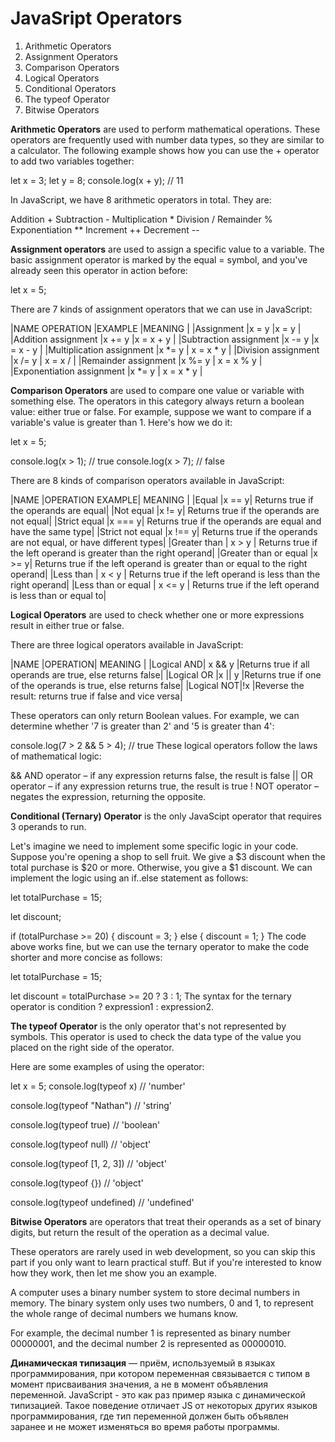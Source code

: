 # JavaSript Operators
1. Arithmetic Operators
2. Assignment Operators
3. Comparison Operators
4. Logical Operators
5. Conditional Operators
6. The typeof Operator
7. Bitwise Operators


**Arithmetic Operators** are used to perform mathematical operations. These 
operators are frequently used with number data types, so they are similar to a calculator. The following example shows how you can use the + operator to add two variables together:

let x = 3;
let y = 8;
console.log(x + y); // 11

In JavaScript, we have 8 arithmetic operators in total. They are:

Addition +
Subtraction -
Multiplication *
Division /
Remainder %
Exponentiation **
Increment ++
Decrement --

**Assignment operators** are used to assign a specific value to a variable. 
The basic assignment operator is marked by the equal = symbol, and you've already seen this operator in action before:

let x = 5;

There are 7 kinds of assignment operators that we can use in JavaScript:

|NAME OPERATION            |EXAMPLE |MEANING     |
|Assignment                |x = y   |x = y       |
|Addition assignment       |x += y  |x = x + y   |
|Subtraction assignment    |x -= y  |x = x - y   |
|Multiplication assignment |x *= y	| x = x * y  |
|Division assignment       |x /= y	| x = x /    |
|Remainder assignment	   |x %= y	| x = x % y  |
|Exponentiation assignment |x *= y	| x = x * y  |

**Comparison Operators** are used to compare one value or variable with 
something else. The operators in this category always return a boolean value: either true or false. For example, suppose we want to compare if a variable's value is greater than 1. Here's how we do it:

let x = 5;

console.log(x > 1); // true
console.log(x > 7); // false

There are 8 kinds of comparison operators available in JavaScript:

|NAME                  |OPERATION EXAMPLE| MEANING |
|Equal	               |x == y| Returns true if the operands are equal|
|Not equal             |x != y|	Returns true if the operands are not equal|
|Strict equal          |x === y| Returns true if the operands are equal and 
have the same type|
|Strict not equal      |x !== y| Returns true if the operands are not equal, 
or have different types|
|Greater than          | x > y |	Returns true if the left operand is greater 
than the right operand|
|Greater than or equal |x >= y| Returns true if the left operand is greater 
than or equal to the right operand|
|Less than             | x < y |	Returns true if the left operand is less 
than the right operand|
|Less than or equal	   | x <= y |	Returns true if the left operand is less 
than or equal to|

**Logical Operators** are used to check whether one or more expressions result 
in either true or false.

There are three logical operators available in JavaScript:

|NAME	    |OPERATION|	MEANING |
|Logical AND| x && y  |Returns true if all operands are true, else returns 
false|
|Logical OR |x || y   |Returns true if one of the operands is true, else 
returns false|
|Logical NOT|!x	      |Reverse the result: returns true if false and vice 
versa|

These operators can only return Boolean values. 
For example, we can determine whether '7 is greater than 2' and '5 is greater 
than 4':

console.log(7 > 2 && 5 > 4); // true
These logical operators follow the laws of mathematical logic:

&& AND operator – if any expression returns false, the result is false
|| OR operator – if any expression returns true, the result is true
! NOT operator – negates the expression, returning the opposite.

**Conditional (Ternary) Operator** is the only JavaScipt operator that 
requires 3 operands to run.

Let's imagine we need to implement some specific logic in your code. Suppose 
you're opening a shop to sell fruit. We give a $3 discount when the total purchase is $20 or more. Otherwise, you give a $1 discount. We can implement the logic using an if..else statement as follows:

let totalPurchase = 15;

let discount;

if (totalPurchase >= 20) {
  discount = 3;
} else {
  discount = 1;
}
The code above works fine, but we can use the ternary operator to make the 
code shorter and more concise as follows:

let totalPurchase = 15;

let discount = totalPurchase >= 20 ? 3 : 1;
The syntax for the ternary operator is condition ? expression1 : expression2.

**The typeof Operator** is the only operator that's not represented by 
symbols. This operator is used to check the data type of the value you placed on the right side of the operator.

Here are some examples of using the operator:

let x = 5;
console.log(typeof x) //  'number'

console.log(typeof "Nathan") // 'string'

console.log(typeof true) // 'boolean'

console.log(typeof null) // 'object'

console.log(typeof [1, 2, 3]) // 'object'

console.log(typeof {}) // 'object'

console.log(typeof undefined) // 'undefined'

**Bitwise Operators** are operators that treat their operands as a set of 
binary digits, but return the result of the operation as a decimal value.

These operators are rarely used in web development, so you can skip this part 
if you only want to learn practical stuff. But if you're interested to know how they work, then let me show you an 
example.

A computer uses a binary number system to store decimal numbers in memory. The 
binary system only uses two numbers, 0 and 1, to represent the whole range of decimal numbers we humans know.

For example, the decimal number 1 is represented as binary number 00000001, 
and the decimal number 2 is represented as 00000010.

**Динамическая типизация** — приём, используемый в языках программирования, 
при котором переменная связывается с типом в момент присваивания значения, а 
не в момент объявления переменной. JavaScript - это как раз пример языка с 
динамической типизацией. Такое поведение отличает JS от некоторых других 
языков программирования, где тип переменной должен быть объявлен заранее и не 
может изменяться во время работы программы.